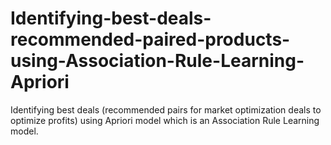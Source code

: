 # Identifying-best-deals-recommended-paired-products-using-Association-Rule-Learning-Apriori
Identifying best deals (recommended pairs for market optimization deals to optimize profits) using Apriori model which is an Association Rule Learning model.
